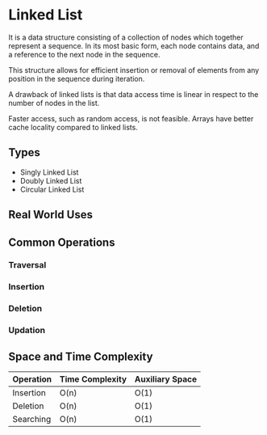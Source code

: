 # Linked List

It is a data structure consisting of a collection of nodes which together represent a sequence. In its most basic form, each node contains data, and a reference to the next node in the sequence.

This structure allows for efficient insertion or removal of elements from any position in the sequence during iteration.

A drawback of linked lists is that data access time is linear in respect to the number of nodes in the list.

Faster access, such as random access, is not feasible. Arrays have better cache locality compared to linked lists.

## Types

- Singly Linked List
- Doubly Linked List
- Circular Linked List

## Real World Uses

## Common Operations

### Traversal

### Insertion

### Deletion

### Updation

## Space and Time Complexity

| Operation | Time Complexity | Auxiliary Space |
| --------- | --------------- | --------------- |
| Insertion | O(n)            | O(1)            |
| Deletion  | O(n)            | O(1)            |
| Searching | O(n)            | O(1)            |
